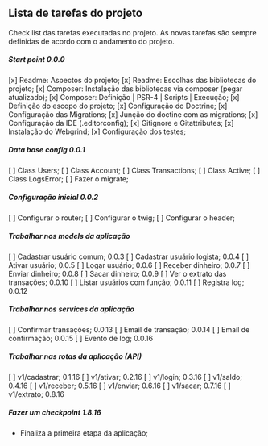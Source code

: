 ## Lista de tarefas do projeto

Check list das tarefas executadas no projeto. As novas tarefas são sempre definidas de acordo com o andamento do projeto.

##### Start point 0.0.0
[x] Readme: Aspectos do projeto;
[x] Readme: Escolhas das bibliotecas do projeto;
[x] Composer: Instalação das bibliotecas via composer (pegar atualizado);
[x] Composer: Definição | PSR-4 | Scripts | Execução;
[x] Definição do escopo do projeto;
[x] Configuração do Doctrine;
[x] Configuração das Migrations;
[x] Junção do doctine com as migrations;
[x] Configuração da IDE (.editorconfig);
[x] Gitignore e Gitattributes;
[x] Instalação do Webgrind;
[x] Configuração dos testes;

##### Data base config 0.0.1
[ ] Class Users;
[ ] Class Account;
[ ] Class Transactions;
[ ] Class Active;
[ ] Class LogsError;
[ ] Fazer o migrate;

##### Configuração inicial 0.0.2
[ ] Configurar o router;
[ ] Configurar o twig;
[ ] Configurar o header;

##### Trabalhar nos models da aplicação
[ ] Cadastrar usuário comum; 0.0.3
[ ] Cadastrar usuário logista; 0.0.4
[ ] Ativar usuário; 0.0.5
[ ] Logar usuário; 0.0.6
[ ] Receber dinheiro; 0.0.7
[ ] Enviar dinheiro; 0.0.8
[ ] Sacar dinheiro; 0.0.9
[ ] Ver o extrato das transações; 0.0.10
[ ] Listar usuários com função; 0.0.11
[ ] Registra log; 0.0.12

##### Trabalhar nos services da aplicação
[ ] Confirmar transações; 0.0.13
[ ] Email de transação; 0.0.14
[ ] Email de confirmação; 0.0.15
[ ] Evento de log; 0.0.16

##### Trabalhar nas rotas da aplicação (API)
[ ] v1/cadastrar; 0.1.16
[ ] v1/ativar; 0.2.16
[ ] v1/login; 0.3.16
[ ] v1/saldo; 0.4.16
[ ] v1/receber; 0.5.16
[ ] v1/enviar; 0.6.16
[ ] v1/sacar; 0.7.16
[ ] v1/extrato; 0.8.16

##### Fazer um checkpoint 1.8.16
- Finaliza a primeira etapa da aplicação;